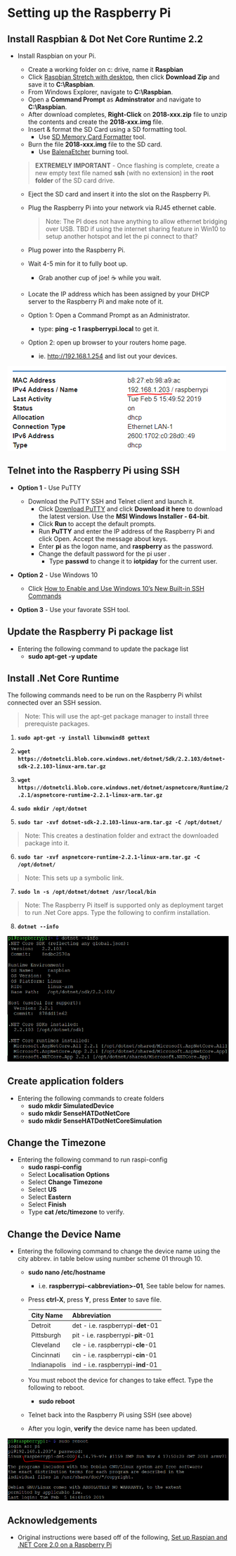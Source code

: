# Setting up the Raspberry Pi

## Install Raspbian & Dot Net Core Runtime 2.2

- Install Raspbian on your Pi.
    - Create a working folder on c: drive, name it **Raspbian**
    - Click [Raspbian Stretch with desktop](https://www.raspberrypi.org/downloads/
), then click **Download Zip** and save it to **C:\Raspbian**.
    - From Windows Explorer, navigate to **C:\Raspbian**.
    - Open a **Command Prompt** as **Adminstrator** and navigate to **C:\Raspbian**.
    - After download completes, **Right-Click** on **2018-xxx.zip** file to unzip the contents and create the **2018-xxx.img** file.
    - Insert & format the SD Card using a SD formatting tool.
        - Use [SD Memory Card Formatter](https://www.sdcard.org/downloads/formatter_4/eula_windows/index.html) tool.
    - Burn the file **2018-xxx.img** file to the SD card.
        - Use [BalenaEtcher](https://www.balena.io/etcher/?ref=etcher_footer) burning tool.
    
    > **EXTREMELY IMPORTANT** - Once flashing is complete, create a new empty text file named **ssh** (with no extension) in the **root folder** of the SD card drive.
    - Eject the SD card and insert it into the slot on the Raspberry Pi.
    - Plug the Raspberry Pi into your network via RJ45 ethernet cable.
        > Note: The PI does not have anything to allow ethernet bridging over USB.  TBD if using the internet sharing feature in Win10 to setup another hotspot and let the pi connect to that?

    - Plug power into the Raspberry Pi.
    - Wait 4-5 min for it to fully boot up.
        - Grab another cup of joe! :coffee: while you wait.
    - Locate the IP address which has been assigned by your DHCP server to the Raspberry Pi and make note of it.
    - Option 1: Open a Command Prompt as an Administrator.
        - type: **ping -c 1 raspberrypi.local** to get it.
    - Option 2: open up browser to your routers home page.
        - ie. http://192.168.1.254 and list out your devices.

![Image](/images/settingupthepi-1.png)

## Telnet into the Raspberry Pi using SSH

- **Option 1** - Use PuTTY
    - Download the PuTTY SSH and Telnet client and launch it.
        - Click [Download PuTTY](https://www.putty.org/) and click **Download it here** to download the latest version. Use the **MSI Windows Installer - 64-bit**.
        - Click **Run** to accept the default prompts.
        - Run **PuTTY** and enter the IP address of the Raspberry Pi and click Open. Accept the message about keys.
        - Enter **pi** as the logon name, and **raspberry** as the password.
        - Change the default password for the pi user .
            - Type **passwd** to change it to **iotpiday** for the current user.

- **Option 2** - Use Windows 10
    - Click [How to Enable and Use Windows 10’s New Built-in SSH Commands](https://www.howtogeek.com/336775/how-to-enable-and-use-windows-10s-built-in-ssh-commands/)

- **Option 3** - Use your favorate SSH tool.

## Update the Raspberry Pi package list
- Entering the following command to update the package list
    - **sudo apt-get -y update**

## Install .Net Core Runtime
The following commands need to be run on the Raspberry Pi whilst connected over an SSH session.

> Note: This will use the apt-get package manager to install three prerequiste packages.
1) **```sudo apt-get -y install libunwind8 gettext```**

2) **```wget https://dotnetcli.blob.core.windows.net/dotnet/Sdk/2.2.103/dotnet-sdk-2.2.103-linux-arm.tar.gz```**

3) **```wget https://dotnetcli.blob.core.windows.net/dotnet/aspnetcore/Runtime/2.2.1/aspnetcore-runtime-2.2.1-linux-arm.tar.gz```**

4) **```sudo mkdir /opt/dotnet```**

5) **```sudo tar -xvf dotnet-sdk-2.2.103-linux-arm.tar.gz -C /opt/dotnet/```**

> Note: This creates a destination folder and extract the downloaded package into it.
6) **```sudo tar -xvf aspnetcore-runtime-2.2.1-linux-arm.tar.gz -C /opt/dotnet/```**

> Note: This sets up a symbolic link.
7) **```sudo ln -s /opt/dotnet/dotnet /usr/local/bin```**

> Note: The Raspberry Pi itself is supported only as deployment target to run .Net Core apps.  Type the following to confirm installation.
8) **```dotnet --info```**

![Image](/images/settingupthepi-2.png)

## Create application folders
- Entering the following commands to create folders
    - **sudo mkdir SimulatedDevice**
    - **sudo mkdir SenseHATDotNetCore**
    - **sudo mkdir SenseHATDotNetCoreSimulation**

## Change the Timezone
- Entering the following command to run raspi-config
    - **sudo raspi-config**
    - Select **Localisation Options**
    - Select **Change Timezone**
    - Select **US**
    - Select **Eastern**
    - Select **Finish**
    - Type **cat /etc/timezone** to verify.

## Change the Device Name
- Entering the following command to change the device name using the city abbrev. in table below using number scheme 01 through 10.
    - **sudo nano /etc/hostname**
        - i.e. **raspberrypi-<**abbreviation**>-01**, See table below for names.
    - Press **ctrl-X**, press **Y**, press **Enter** to save file.

        City Name | Abbreviation 
        ------------ | -------------
        Detroit | det - i.e. raspberrypi-**det**-01
        Pittsburgh | pit - i.e. raspberrypi-**pit**-01
        Cleveland | cle - i.e. raspberrypi-**cle**-01
        Cincinnati | cin - i.e. raspberrypi-**cin**-01
        Indianapolis | ind - i.e. raspberrypi-**ind**-01

    - You must reboot the device for changes to take effect.  Type the following to reboot.
        - **sudo reboot**
    - Telnet back into the Raspberry Pi using SSH (see above)
    - After you login, **verify** the device name has been updated.

![Image](/images/settingupthepi-3.png)

## Acknowledgements
- Original instructions were based off of the following, [Set up Raspian and .NET Core 2.0 on a Raspberry Pi](https://blogs.msdn.microsoft.com/david/2017/07/20/setting_up_raspian_and_dotnet_core_2_0_on_a_raspberry_pi/)

